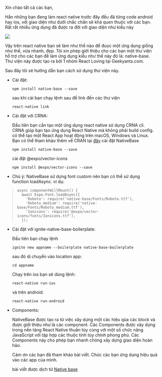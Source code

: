 Xin chào tất cả các bạn, 

Hẳn những bạn đang làm react native trước đây đều đã từng code android hay ios, với giao diện như dưới chắc chắn sẽ khá quen thuộc với các bạn. Rất rất nhiều ứng dụng đã được ra đời với giao diện như kiểu này

![](https://images.viblo.asia/4ce48b53-0ee9-43a9-9170-12ec5af4d4fd.gif)

Vậy trên react native bạn sẽ làm như thế nào để đuọc một ứng dụng giống như thế, vừa nhanh, đẹp. Tôi xin phép giới thiệu cho các bạn một thư viện hỗ trợ cho các bạn để làm ứng dụng kiểu như thế này đó là: native-base. Thư viện này được tạo ra bởi 1 nhóm React Loving tại Geekyants.com.

Sau đây tôi sẽ hướng dẫn bạn cách sử dụng thư viện này.

- Cài đặt:

    `npm install native-base --save`
    
    sau khi cài bạn chạy lệnh sau để link đến các thư viện
    
    `react-native link`
    
- Cài đặt với CRNA:
    
    Đầu tiên bạn cần tạo một ứng dụng react native sử dụng CRNA cli.
    CRNA giúp bạn tạo ứng dụng React Native mà không phải build config. có thể tạo một React App hoạt động trên macOS, Windows và Linux.
    Bạn có thể tham khảo thêm về CRAN tại [đây](https://github.com/react-community/create-react-native-app)
    cài đặt NativeBase
    
    `npm install native-base --save`
    
    cài đặt @expo/vector-icons
    
    `npm install @expo/vector-icons --save`
    
- Chú ý:
    NativeBase sử dựng font custom nên bạn có thể sử dụng function loadAsync. ví dụ: 
    
>     async componentWillMount() {
>       await Expo.Font.loadAsync({
>         'Roboto': require('native-base/Fonts/Roboto.ttf'),
>         'Roboto_medium': require('native-base/Fonts/Roboto_medium.ttf'),
>         'Ionicons': require('@expo/vector-icons/fonts/Ionicons.ttf'),
>       });
      
 
- Cài đặt với ignite-native-base-boilerplate:

    Đầu tiên bạn chạy lệnh
    
    `ignite new appname --boilerplate native-base-boilerplate`
     
     sau đó di chuyển vào location app:
     
     `cd appname`
     
     Chạy trên ios bạn sẽ dùng lệnh:
     
     `react-native run-ios`
     
     và trên android:
     
     `react-native run-android`
     
- Components:
    
    NativeBase được tạo ra từ việc xây dựng một các hiệu qủa các block và được giới thiệu như là các component. Các Components được xây dựng trong nền tảng React Native thuần túy cùng với một số chức năng JavaScript với tập hợp các thuộc tính tùy chỉnh phong phú. Các Components này cho phép bạn nhanh chóng xây dựng giao diện hoàn hảo.
    
    
    Cảm ơn các bạn đã tham khảo bài viết. Chúc các bạn ứng dụng hiệu quả vào các app của mình. 
    
    bài viết được dịch từ [Native base](https://github.com/GeekyAnts/NativeBase#readme)